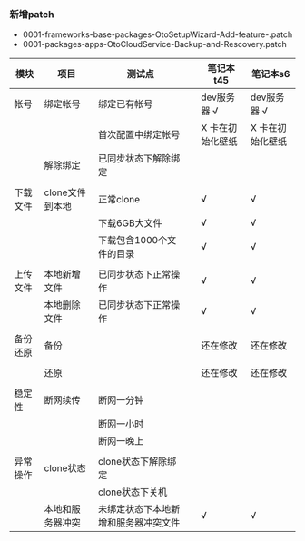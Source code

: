 ### 新增patch
- 0001-frameworks-base-packages-OtoSetupWizard-Add-feature-.patch
- 0001-packages-apps-OtoCloudService-Backup-and-Rescovery.patch

|模块|项目|测试点||笔记本t45|笔记本s6|
|-----|-----|-----|-----|-----|-----|
|帐号|绑定帐号|绑定已有帐号||dev服务器 √|dev服务器 √|
|||首次配置中绑定帐号||X 卡在初始化壁纸|X 卡在初始化壁纸|
||解除绑定|已同步状态下解除绑定||||
|||||||||
|下载文件|clone文件到本地|正常clone||√|√|
|||下载6GB大文件||√|√|
|||下载包含1000个文件的目录||√|√|
|||||||||
|上传文件|本地新增文件|已同步状态下正常操作||√|√|
||本地删除文件|已同步状态下正常操作||√|√|
|||||||||
|备份还原|备份|||还在修改|还在修改|
||||||||
||还原|||还在修改|还在修改|
|||||||||
|稳定性|断网续传|断网一分钟|||||
|||断网一小时|||||
|||断网一晚上|||||
|||||||||
|异常操作|clone状态|clone状态下解除绑定|||||
|||clone状态下关机|||||
||本地和服务器冲突|未绑定状态下本地新增和服务器冲突文件||√|√|
